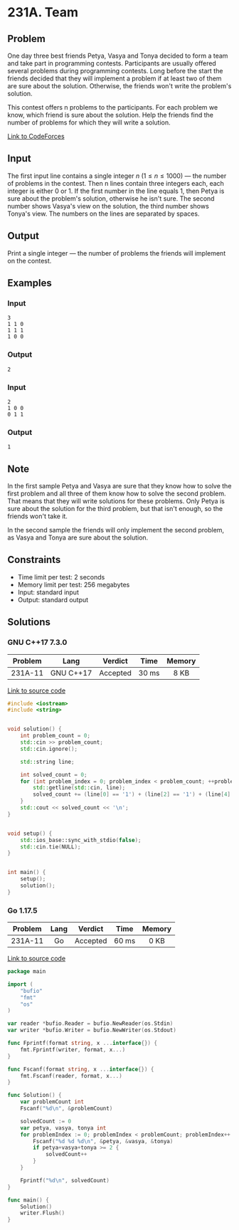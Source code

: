 # 231A. Team

## Problem

One day three best friends Petya, Vasya and Tonya decided to form a team and take part in programming contests. Participants are usually offered several problems during programming contests. Long before the start the friends decided that they will implement a problem if at least two of them are sure about the solution. Otherwise, the friends won't write the problem's solution.

This contest offers n problems to the participants. For each problem we know, which friend is sure about the solution. Help the friends find the number of problems for which they will write a solution.

[Link to CodeForces](https://codeforces.com/problemset/problem/231/A)

## Input

The first input line contains a single integer $n$ ($1 \leq n \leq 1000$) — the number of problems in the contest. Then n lines contain three integers each, each integer
is either 0 or 1. If the first number in the line equals 1, then Petya is sure about the problem's solution, otherwise he isn't sure. The second number shows
Vasya's view on the solution, the third number shows Tonya's view. The numbers on the lines are separated by spaces.

## Output

Print a single integer — the number of problems the friends will implement on the contest.

## Examples

### Input

```
3
1 1 0
1 1 1
1 0 0
```

### Output

```
2
```

### Input

```
2
1 0 0
0 1 1
```

### Output

```
1
```

## Note

In the first sample Petya and Vasya are sure that they know how to solve the first problem and all three of them know how to solve the second problem. That means that they will write solutions for these problems. Only Petya is sure about the solution for the third problem, but that isn't enough, so the friends won't take it.

In the second sample the friends will only implement the second problem, as Vasya and Tonya are sure about the solution.

## Constraints

  - Time limit per test: 2 seconds
  - Memory limit per test: 256 megabytes
  - Input: standard input
  - Output: standard output

## Solutions

### GNU C++17 7.3.0

| Problem |    Lang   |  Verdict | Time  | Memory |
|:-------:|:---------:|:--------:|:-----:|:------:|
| 231A-11 | GNU C++17 | Accepted | 30 ms |  8 KB  |

[Link to source code](solution.cpp)

```c++
#include <iostream>
#include <string>


void solution() {
    int problem_count = 0;
    std::cin >> problem_count;
    std::cin.ignore();

    std::string line;

    int solved_count = 0;
    for (int problem_index = 0; problem_index < problem_count; ++problem_index) {
        std::getline(std::cin, line);
        solved_count += (line[0] == '1') + (line[2] == '1') + (line[4] == '1') >= 2 ? 1 : 0;
    }
    std::cout << solved_count << '\n';
}


void setup() {
    std::ios_base::sync_with_stdio(false);
    std::cin.tie(NULL);
}


int main() {
    setup();
    solution();
}
```

### Go 1.17.5

| Problem |    Lang   |  Verdict | Time  | Memory |
|:-------:|:---------:|:--------:|:-----:|:------:|
| 231A-11 |    Go     | Accepted | 60 ms |  0 KB  |

[Link to source code](solution.go)

```go
package main

import (
	"bufio"
	"fmt"
	"os"
)

var reader *bufio.Reader = bufio.NewReader(os.Stdin)
var writer *bufio.Writer = bufio.NewWriter(os.Stdout)

func Fprintf(format string, x ...interface{}) {
	fmt.Fprintf(writer, format, x...)
}

func Fscanf(format string, x ...interface{}) {
	fmt.Fscanf(reader, format, x...)
}

func Solution() {
	var problemCount int
	Fscanf("%d\n", &problemCount)

	solvedCount := 0
	var petya, vasya, tonya int
	for problemIndex := 0; problemIndex < problemCount; problemIndex++ {
		Fscanf("%d %d %d\n", &petya, &vasya, &tonya)
		if petya+vasya+tonya >= 2 {
			solvedCount++
		}
	}

	Fprintf("%d\n", solvedCount)
}

func main() {
	Solution()
	writer.Flush()
}
```

